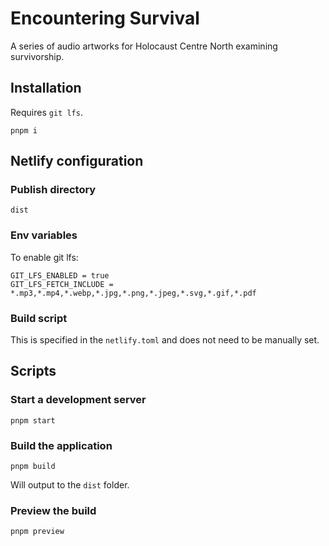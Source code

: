 # Encountering Survival

A series of audio artworks for Holocaust Centre North examining survivorship.

## Installation

Requires `git lfs`.

```
pnpm i
```

## Netlify configuration

### Publish directory

`dist`

### Env variables

To enable git lfs:

```
GIT_LFS_ENABLED = true
GIT_LFS_FETCH_INCLUDE = *.mp3,*.mp4,*.webp,*.jpg,*.png,*.jpeg,*.svg,*.gif,*.pdf
```

### Build script

This is specified in the `netlify.toml` and does not need to be manually set.

## Scripts

### Start a development server

`pnpm start`

### Build the application

`pnpm build`

Will output to the `dist` folder.

### Preview the build

`pnpm preview`
